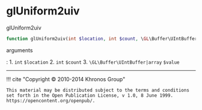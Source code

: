 # glUniform2uiv
glUniform2uiv

```php
function glUniform2uiv(int $location, int $count, \GL\Buffer\UIntBuffer|array $value) : void
```



arguments

:    1. `int` `$location` 
    2. `int` `$count` 
    3. `\GL\Buffer\UIntBuffer|array` `$value` 



---
     

!!! cite "Copyright © 2010-2014 Khronos Group"

    This material may be distributed subject to the terms and conditions set forth in the Open Publication License, v 1.0, 8 June 1999. https://opencontent.org/openpub/.